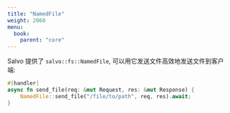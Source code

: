 ```yaml
---
title: "NamedFile"
weight: 2060
menu:
  book:
    parent: "core"
---
```


Salvo 提供了 ```salvo::fs::NamedFile```, 可以用它发送文件高效地发送文件到客户端:

```rust
#[handler]
async fn send_file(req: &mut Request, res: &mut Response) {
    NamedFile::send_file("/file/to/path", req, res).await;
}
```

